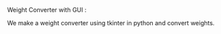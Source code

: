 Weight Converter with GUI :

We make a weight converter using tkinter in python and convert weights.